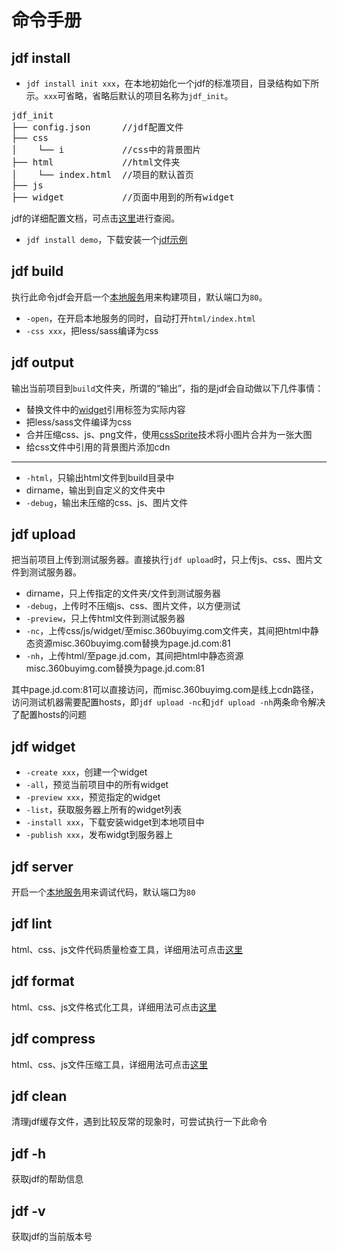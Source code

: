 # 命令手册

## jdf install
* `jdf install init xxx`，在本地初始化一个jdf的标准项目，目录结构如下所示。`xxx`可省略，省略后默认的项目名称为`jdf_init`。

<pre>
jdf_init
├── config.json      //jdf配置文件
├── css              
│    └── i           //css中的背景图片
├── html             //html文件夹
│    └── index.html  //项目的默认首页
├── js
├── widget           //页面中用到的所有widget
</pre>

jdf的详细配置文档，可点击[这里](a_tool_config.html)进行查阅。

* `jdf install demo`，下载安装一个[jdf示例](a_tool_example.html)

## jdf build
执行此命令jdf会开启一个[本地服务](a_tool_server.html)用来构建项目，默认端口为`80`。

* `-open`，在开启本地服务的同时，自动打开`html/index.html`
* `-css xxx`，把less/sass编译为css

## jdf output

输出当前项目到`build`文件夹，所谓的“输出”，指的是jdf会自动做以下几件事情：

* 替换文件中的[widget](core_widget.html)引用标签为实际内容
* 把less/sass文件编译为css
* 合并压缩css、js、png文件，使用[cssSprite](a_tool_csssprite.html)技术将小图片合并为一张大图
* 给css文件中引用的背景图片添加cdn

---

* `-html`，只输出html文件到build目录中
* dirname，输出到自定义的文件夹中
* `-debug`，输出未压缩的css、js、图片文件

## jdf upload

把当前项目上传到测试服务器。直接执行`jdf upload`时，只上传js、css、图片文件到测试服务器。

* dirname，只上传指定的文件夹/文件到测试服务器
* `-debug`，上传时不压缩js、css、图片文件，以方便测试
* `-preview`，只上传html文件到测试服务器
* `-nc`，上传css/js/widget/至misc.360buyimg.com文件夹，其间把html中静态资源misc.360buyimg.com替换为page.jd.com:81
* `-nh`，上传html/至page.jd.com，其间把html中静态资源misc.360buyimg.com替换为page.jd.com:81

其中page.jd.com:81可以直接访问，而misc.360buyimg.com是线上cdn路径，访问测试机器需要配置hosts，即`jdf upload -nc`和`jdf upload -nh`两条命令解决了配置hosts的问题

## jdf widget

* `-create xxx`，创建一个widget
* `-all`，预览当前项目中的所有widget
* `-preview xxx`，预览指定的widget
* `-list`，获取服务器上所有的widget列表
* `-install xxx`，下载安装widget到本地项目中
* `-publish xxx`，发布widgt到服务器上

## jdf server

开启一个[本地服务](a_tool_server.html)用来调试代码，默认端口为`80`

## jdf lint

html、css、js文件代码质量检查工具，详细用法可点击[这里](a_tool_lint.html)

## jdf format

html、css、js文件格式化工具，详细用法可点击[这里](a_tool_format.html)

## jdf compress

html、css、js文件压缩工具，详细用法可点击[这里](a_tool_deploy.html)

## jdf clean

清理jdf缓存文件，遇到比较反常的现象时，可尝试执行一下此命令

## jdf -h

获取jdf的帮助信息

## jdf -v

获取jdf的当前版本号


